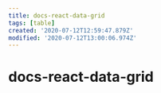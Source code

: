 ```yaml
---
title: docs-react-data-grid
tags: [table]
created: '2020-07-12T12:59:47.879Z'
modified: '2020-07-12T13:00:06.974Z'
---
```


# docs-react-data-grid


